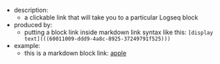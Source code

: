 - description:
  - a clickable link that will take you to a particular Logseq block
- produced by:
  - putting a block link inside markdown link syntax like this: `[display text](((60011009-ddd9-4a8c-8925-37249791f525)))`
- example:
  - this is a markdown block link:
    [apple](((60a78e9e-59dc-40ab-9a01-5317dc09365f)))